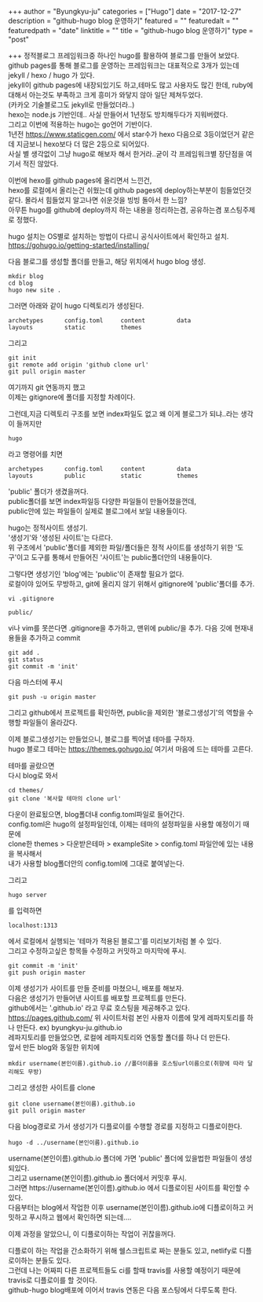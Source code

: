 +++
author = "Byungkyu-ju"
categories = ["Hugo"]
date = "2017-12-27"
description = "github-hugo blog 운영하기"
featured = ""
featuredalt = ""
featuredpath = "date"
linktitle = ""
title = "github-hugo blog 운영하기"
type = "post"

+++
정적블로그 프레임워크중 하나인 hugo를 활용하여 블로그를 만들어 보았다.  
github pages를 통해 블로그를 운영하는 프레임워크는 대표적으로 3개가 있는데
jekyll / hexo / hugo 가 있다.  
jekyll이 github pages에 내장되있기도 하고,테마도 많고 사용자도 많긴 한데, 
ruby에 대해서 아는것도 부족하고 크게 흥미가 와닿지 않아 일단 제쳐두었다.  
(카카오 기술블로그도 jekyll로 만들었더라..)  
hexo는 node.js 기반인데.. 사실 만들어서 1년정도 방치해두다가 지워버렸다.  
그리고 이번에 적용하는 hugo는 go언어 기반이다.  
1년전 https://www.staticgen.com/ 에서 star수가 hexo 다음으로 3등이었던거 같은데 지금보니 hexo보다 더 많은 2등으로 되어있다.  
사실 별 생각없이 그냥 hugo로 해보자 해서 한거라..굳이 각 프레임워크별 장단점을 여기서 적진 않았다.  

이번에 hexo를 github pages에 올리면서 느낀건,  
hexo를 로컬에서 올리는건 쉬웠는데 github pages에 deploy하는부분이 힘들었던것 같다. 몰라서 힘들었지 알고나면 쉬운것을 빙빙 돌아서 한 느낌?  
아무튼 hugo를 github에 deploy까지 하는 내용을 정리하는겸, 공유하는겸 포스팅주제로 정했다.  

hugo 설치는 OS별로 설치하는 방법이 다르니 공식사이트에서 확인하고 설치.  
https://gohugo.io/getting-started/installing/  

다음 블로그를 생성할 폴더를 만들고, 해당 위치에서 hugo blog 생성.
```
mkdir blog
cd blog
hugo new site . 
```
그러면 아래와 같이 hugo 디렉토리가 생성된다.
```
archetypes      config.toml     content         data            layouts         static          themes
```

그리고
```
git init
git remote add origin 'github clone url'
git pull origin master
```
여기까지 git 연동까지 했고  
이제는 gitignore에 폴더를 지정할 차례이다.  

그런데,지금 디렉토리 구조를 보면 index파일도 없고 왜 이게 블로그가 되냐..라는 생각이 들꺼지만  
```
hugo
```
라고 명령어를 치면
```
archetypes      config.toml     content         data            layouts         public          static          themes
```
'public' 폴더가 생겼을꺼다.  
public폴더를 보면 index파일등 다양한 파일들이 만들어졌을껀데,  
public안에 있는 파일들이 실제로 블로그에서 보일 내용들이다.  

hugo는 정적사이트 생성기.  
'생성기'와 '생성된 사이트'는 다르다.  
위 구조에서 'public'폴더를 제외한 파일/폴더들은 정적 사이트를 생성하기 위한 '도구'이고 도구를 통해서 만들어진 '사이트'는 public폴더안의 내용들이다.  

그렇다면 생성기인 'blog'에는 'public'이 존재할 필요가 없다.  
로컬이야 있어도 무방하고, git에 올리지 않기 위해서 gitignore에 'public'폴더를 추가.  
```
vi .gitignore
```

```
public/
```
vi나 vim를 못쓴다면 .gitignore을 추가하고, 맨위에 public/을 추가.
다음 깃에 현재내용들을 추가하고 commit  
```
git add .
git status
git commit -m 'init'
```

다음 마스터에 푸시  
```
git push -u origin master
```
그리고 github에서 프로젝트를 확인하면, public을 제외한 '블로그생성기'의 역할을 수행할 파일들이 올라갔다.  

이제 블로그생성기는 만들었으니, 블로그를 찍어낼 테마를 구하자.  
hugo 블로그 테마는 https://themes.gohugo.io/ 여기서 마음에 드는 테마를 고른다.  

테마를 골랐으면  
다시 blog로 와서  
```
cd themes/
git clone '복사할 테마의 clone url'
```
다운이 완료됬으면, 
blog폴더내 config.toml파일로 들어간다.  
config.toml은 hugo의 설정파일인데, 이제는 테마의 설정파일을 사용할 예정이기 때문에  
clone한 themes > 다운받은테마 > exampleSite > config.toml 파일안에 있는 내용을 복사해서  
내가 사용할 blog폴더안의 config.toml에 그대로 붙여넣는다.  

그리고
```
hugo server
```
를 입력하면
```
localhost:1313
```
에서 로컬에서 실행되는 '테마가 적용된 블로그'를 미리보기처럼 볼 수 있다.  
그리고 수정하고싶은 항목들 수정하고 커밋하고 마지막에 푸시.  
```
git commit -m 'init'
git push origin master
```
이제 생성기가 사이트를 만들 준비를 마쳤으니, 배포를 해보자.  
다음은 생성기가 만들어낸 사이트를 배포할 프로젝트를 만든다.  
github에서는 '.github.io' 라고 무료 호스팅을 제공해주고 있다.  
https://pages.github.com/
위 사이트처럼 본인 사용자 이름에 맞게 레파지토리를 하나 만든다. ex) byungkyu-ju.github.io  
레파지토리를 만들었으면, 로컬에 레파지토리와 연동할 폴더를 하나 더 만든다.  
앞서 만든 blog와 동일한 위치에  
```
mkdir username(본인이름).github.io //폴더이름을 호스팅url이름으로(취향에 따라 달리해도 무방)
```
그리고 생성한 사이트를 clone
```
git clone username(본인이름).github.io
git pull origin master
```
다음 blog경로로 가서 생성기가 디플로이를 수행할 경로를 지정하고 디플로이한다.
```
hugo -d ../username(본인이름).github.io
```
username(본인이름).github.io 폴더에 가면 'public' 폴더에 있을법한 파일들이 생성되있다.  
그리고 username(본인이름).github.io 폴더에서 커밋후 푸시.  
그러면 https://username(본인이름).github.io 에서 디플로이된 사이트를 확인할 수 있다.  
다음부터는 blog에서 작업한 이후 username(본인이름).github.io에 디플로이하고 커밋하고 푸시하고 웹에서 확인하면 되는데....  

이제 과정을 알았으니, 이 디플로이하는 작업이 귀찮을꺼다.  

디플로이 하는 작업을 간소화하기 위해 쉘스크립트로 짜는 분들도 있고, netlify로 디플로이하는 분들도 있다.  
그런데 나는 어짜피 다른 프로젝트들도 ci를 할때 travis를 사용할 예정이기 때문에 travis로 디플로이를 할 것이다.  
github-hugo blog배포에 이어서 travis 연동은 다음 포스팅에서 다루도록 한다.